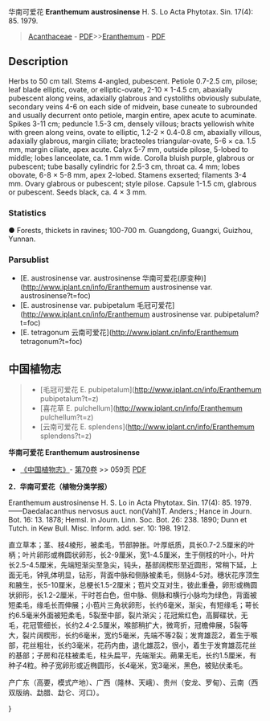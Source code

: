 华南可爱花 **Eranthemum austrosinense** H. S. Lo Acta Phytotax. Sin. 17(4): 85. 1979.

> [Acanthaceae](Acanthaceae-爵床科.md) - [PDF](http://www.iplant.cn/foc/pdf/Acanthaceae.pdf)>>[Eranthemum](http://www.iplant.cn/info/Eranthemum?t=foc) - [PDF](http://www.iplant.cn/foc/pdf/Eranthemum.pdf)

## Description

Herbs to 50 cm tall. Stems 4-angled, pubescent. Petiole 0.7-2.5 cm, pilose; leaf blade elliptic, ovate, or elliptic-ovate, 2-10 × 1-4.5 cm, abaxially pubescent along veins, adaxially glabrous and cystoliths obviously subulate, secondary veins 4-6 on each side of midvein, base cuneate to subrounded and usually decurrent onto petiole, margin entire, apex acute to acuminate. Spikes 3-11 cm; peduncle 1.5-3 cm, densely villous; bracts yellowish white with green along veins, ovate to elliptic, 1.2-2 × 0.4-0.8 cm, abaxially villous, adaxially glabrous, margin ciliate; bracteoles triangular-ovate, 5-6 × ca. 1.5 mm, margin ciliate, apex acute. Calyx 5-7 mm, outside pilose, 5-lobed to middle; lobes lanceolate, ca. 1 mm wide. Corolla bluish purple, glabrous or pubescent; tube basally cylindric for 2.5-3 cm, throat ca. 4 mm; lobes obovate, 6-8 × 5-8 mm, apex 2-lobed. Stamens exserted; filaments 3-4 mm. Ovary glabrous or pubescent; style pilose. Capsule 1-1.5 cm, glabrous or pubescent. Seeds black, ca. 4 × 3 mm.

### Statistics
● Forests, thickets in ravines; 100-700 m. Guangdong, Guangxi, Guizhou, Yunnan.



### Parsublist

* [E.  austrosinense var. austrosinense  华南可爱花(原变种)](http://www.iplant.cn/info/Eranthemum austrosinense var. austrosinense?t=foc)
* [E.  austrosinense var. pubipetalum  毛冠可爱花](http://www.iplant.cn/info/Eranthemum austrosinense var. pubipetalum?t=foc)
* [E.  tetragonum  云南可爱花](http://www.iplant.cn/info/Eranthemum tetragonum?t=foc)

## 中国植物志

> * [毛冠可爱花  E.  pubipetalum](http://www.iplant.cn/info/Eranthemum pubipetalum?t=z)
> * [喜花草  E.  pulchellum](http://www.iplant.cn/info/Eranthemum pulchellum?t=z)
> * [云南可爱花  E.  splendens](http://www.iplant.cn/info/Eranthemum splendens?t=z)


**华南可爱花 Eranthemum austrosinense**

* [《中国植物志》](http://www.iplant.cn/frps)- [第70卷](http://www.iplant.cn/frps/vol/70) >> 059页 [PDF](http://www.iplant.cn/frps/pdf/70/059a.PDF)


**2．华南可爱花（植物分类学报）**

Eranthemum austrosinense H. S. Lo in Acta Phytotax. Sin. 17(4): 85. 1979. ——Daedalacanthus nervosus auct. non(Vahl)T. Anders.; Hance in Journ. Bot. 16: 13. 1878; Hemsl. in Journ. Linn. Soc. Bot. 26: 238. 1890; Dunn et Tutch. in Kew Bull. Misc. Inform. add. ser. 10: 198. 1912.

直立草本；茎、枝4棱形，被柔毛，节部肿胀。叶厚纸质，具长0.7-2.5厘米的叶柄；叶片卵形或椭圆状卵形，长2-9厘米，宽1-4.5厘米，生于侧枝的叶小，叶片长2.5-4.5厘米，先端短渐尖至急尖，钝头，基部阔楔形至近圆形，常稍下延，上面无毛，钟乳体明显，钻形，背面中脉和侧脉被柔毛，侧脉4-5对。穗状花序顶生和腋生，长5-10厘米，总梗长1.5-2厘米；苞片交互对生，彼此重叠，卵形或椭圆状卵形，长1.2-2厘米，干时苍白色，但中脉、侧脉和横行小脉均为绿色，背面被短柔毛，缘毛长而伸展；小苞片三角状卵形，长约6毫米，渐尖，有短缘毛；萼长约6.5毫米外面被短柔毛，5裂至中部，裂片渐尖；花冠紫红色，高脚碟状，无毛，花冠管细长，长约2.4-2.5厘米，喉部稍扩大，微弯折，冠檐伸展，5裂等大，裂片阔楔形，长约6毫米，宽约5毫米，先端不等2裂；发育雄蕊2，着生于喉部，花丝粗壮，长约3毫米，花药内曲，退化雄蕊2，很小，着生于发育雄蕊花丝的基部；子房和花柱被柔毛，柱头扁平，先端渐尖。蒴果无毛，长约1.5厘米，有种子4粒。种子宽卵形或近椭圆形，长4毫米，宽3毫米，黑色，被贴伏柔毛。

产广东（高要，模式产地）、广西（隆林、天峨）、贵州（安龙、罗甸）、云南（西双版纳、勐腊、勐仑、河口）。



}